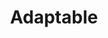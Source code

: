 ---
title: Adaptable
definition: ''
sources: 
- sourceurl: https://citeseerx.ist.psu.edu/document?repid=rep1&type=pdf&doi=c942f84f37c0b2b548e5e189c267e066701fc285
perspectives:
- meaning: adaptable refers to systems that adapt, or make customizations for users, with user input. Unlike with solely-adaptive systems, the user is able to make changes to the system. Adaptability is one of two types of personalization on the spectrum of adaptation, along with adaptivity.
  role: user interface designer
---